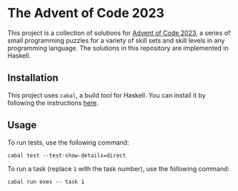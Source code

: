 # The Advent of Code 2023

This project is a collection of solutions for [Advent of Code 2023](https://adventofcode.com/2023), a series of small programming puzzles for a variety of skill sets and skill levels in any programming language. The solutions in this repository are implemented in Haskell.

## Installation

This project uses `cabal`, a build tool for Haskell. You can install it by following the instructions [here](https://www.haskell.org/cabal/).

## Usage

To run tests, use the following command:

```shell
cabal test --test-show-details=direct
```

To run a task (replace `1` with the task number), use the following command:

```shell
cabal run exes -- task 1
```
